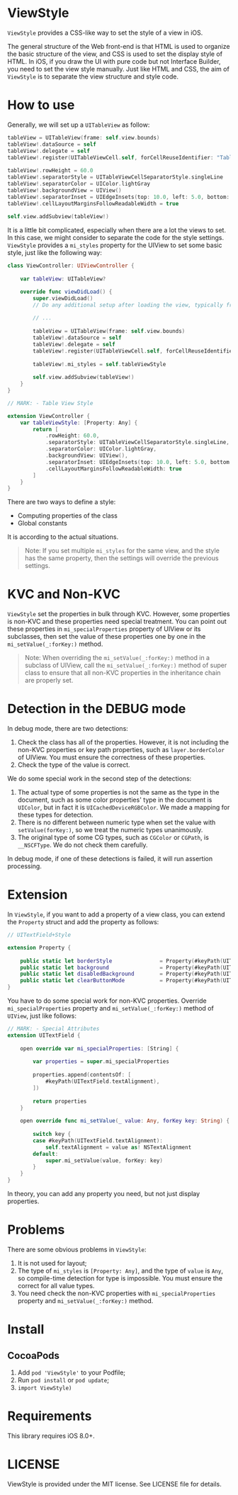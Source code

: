 # ViewStyle

`ViewStyle` provides a CSS-like way to set the style of a view in iOS.

The general structure of the Web front-end is that HTML is used to organize the basic structure of the view, and CSS is used to set the display style of HTML. In iOS, if you draw the UI with pure code but not Interface Builder, you need to set the view style manually. Just like HTML and CSS, the aim of `ViewStyle` is to separate the view structure and style code.

# How to use

Generally, we will set up a `UITableView` as follow:

```swift
tableView = UITableView(frame: self.view.bounds)
tableView!.dataSource = self
tableView!.delegate = self
tableView!.register(UITableViewCell.self, forCellReuseIdentifier: "TableViewCell")
   
tableView!.rowHeight = 60.0
tableView!.separatorStyle = UITableViewCellSeparatorStyle.singleLine
tableView!.separatorColor = UIColor.lightGray
tableView!.backgroundView = UIView()
tableView!.separatorInset = UIEdgeInsets(top: 10.0, left: 5.0, bottom: 3.0, right: 10.0)
tableView!.cellLayoutMarginsFollowReadableWidth = true
   
self.view.addSubview(tableView!)
```

It is a little bit complicated, especially when there are a lot the views to set. In this case, we might consider to separate the code for the style settings. `ViewStyle` provides a `mi_styles` property for the UIView to set some basic style, just like the following way:

```swift
class ViewController: UIViewController {
    
    var tableView: UITableView?

    override func viewDidLoad() {
        super.viewDidLoad()
        // Do any additional setup after loading the view, typically from a nib.
        
        // ... 
        
        tableView = UITableView(frame: self.view.bounds)
        tableView!.dataSource = self
        tableView!.delegate = self
        tableView!.register(UITableViewCell.self, forCellReuseIdentifier: "TableViewCell")
        
        tableView!.mi_styles = self.tableViewStyle
        
        self.view.addSubview(tableView!)
    }
}

// MARK: - Table View Style

extension ViewController {
    var tableViewStyle: [Property: Any] {
        return [
            .rowHeight: 60.0,
            .separatorStyle: UITableViewCellSeparatorStyle.singleLine,
            .separatorColor: UIColor.lightGray,
            .backgroundView: UIView(),
            .separatorInset: UIEdgeInsets(top: 10.0, left: 5.0, bottom: 3.0, right: 10.0),
            .cellLayoutMarginsFollowReadableWidth: true
        ]
    }
}
```

There are two ways to define a style: 

* Computing properties of the class
* Global constants

It is according to the actual situations.

> Note: If you set multiple `mi_styles` for the same view, and the style has the same property, then the settings will override the previous settings.

# KVC and Non-KVC

`ViewStyle` set the properties in bulk through KVC. However, some properties is non-KVC and these properties need special treatment. You can point out these properties in `mi_specialProperties` property of UIView or its subclasses, then set the value of these properties one by one in the `mi_setValue(_:forKey:)` method.

> Note: When overriding the `mi_setValue(_:forKey:)` method in a subclass of UIView, call the `mi_setValue(_:forKey:)` method of super class to ensure that all non-KVC properties in the inheritance chain are properly set.

# Detection in the DEBUG mode

In debug mode, there are two detections:

1. Check the class has all of the properties. However, it is not including the non-KVC properties or key path properties, such as `layer.borderColor` of UIView. You must ensure the correctness of these properties.
2. Check the type of the value is correct.

We do some special work in the second step of the detections:

1. The actual type of some properties is not the same as the type in the document, such as some color properties' type in the document is `UIColor`, but in fact it is `UICachedDeviceRGBColor`. We made a mapping for these types for detection.
2. There is no different between numeric type when set the value with `setValue(forKey:)`, so we treat the numeric types unanimously.
3. The original type of some CG types, such as `CGColor` or `CGPath`, is `__NSCFType`. We do not check them carefully.

In debug mode, if one of these detections is failed, it will run assertion processing.

# Extension

In `ViewStyle`, if you want to add a property of a view class, you can extend the `Property` struct and add the property as follows:

```swift
// UITextField+Style

extension Property {
    
    public static let borderStyle               = Property(#keyPath(UITextField.borderStyle), .textBorderStyle)
    public static let background                = Property(#keyPath(UITextField.background), MIType.image>?)
    public static let disabledBackground        = Property(#keyPath(UITextField.disabledBackground), MIType.image>?)
    public static let clearButtonMode           = Property(#keyPath(UITextField.clearButtonMode), .textFieldViewMode)
}
```

You have to do some special work for non-KVC properties. Override `mi_specialProperties` property and `mi_setValue(_:forKey:)` method of `UIView`, just like follows:

```swift
// MARK: - Special Attributes
extension UITextField {
    
    open override var mi_specialProperties: [String] {
        
        var properties = super.mi_specialProperties
        
        properties.append(contentsOf: [
            #keyPath(UITextField.textAlignment),
        ])
        
        return properties
    }
    
    open override func mi_setValue(_ value: Any, forKey key: String) {
        
        switch key {
        case #keyPath(UITextField.textAlignment):
            self.textAlignment = value as! NSTextAlignment
        default:
            super.mi_setValue(value, forKey: key)
        }
    }
}
```

In theory, you can add any property you need, but not just display properties.

# Problems

There are some obvious problems in `ViewStyle`:

1. It is not used for layout;
2. The type of `mi_styles` is `[Property: Any]`, and the type of `value` is `Any`, so compile-time detection for type is impossible. You must ensure the correct for all value types.
3. You need check the non-KVC properties with `mi_specialProperties` property and `mi_setValue(_:forKey:)` method.

# Install

## CocoaPods

1. Add `pod 'ViewStyle'` to your Podfile;
2. Run `pod install` or `pod update`;
3. `import ViewStyle)`

# Requirements

This library requires iOS 8.0+.

# LICENSE

ViewStyle is provided under the MIT license. See LICENSE file for details.

